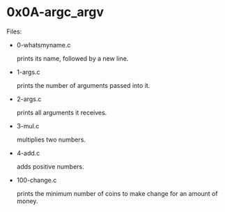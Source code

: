 # 0x0A-argc_argv

Files:

* 0-whatsmyname.c

	prints its name, followed by a new line.

* 1-args.c

	prints the number of arguments passed into it.

* 2-args.c

	prints all arguments it receives.

* 3-mul.c

	multiplies two numbers.

* 4-add.c

	adds positive numbers.

* 100-change.c

	prints the minimum number of coins to make change for an amount of money.
